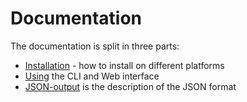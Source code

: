 # Documentation

The documentation is split in three parts:

 * [Installation](installation.md) - how to install on different platforms
 * [Using](using.md) the CLI and Web interface
 * [JSON-output](json-output.md) is the description of the JSON format
